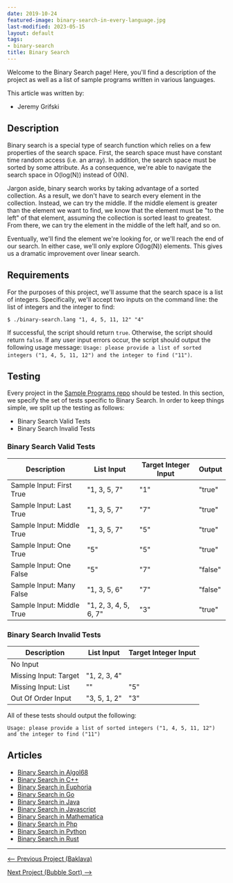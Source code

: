 ```yaml
---
date: 2019-10-24
featured-image: binary-search-in-every-language.jpg
last-modified: 2023-05-15
layout: default
tags:
- binary-search
title: Binary Search
---
```


Welcome to the Binary Search page! Here, you'll find a description of the project as well as a list of sample programs written in various languages.

This article was written by:

- Jeremy Grifski

## Description

Binary search is a special type of search function which relies on a few properties
of the search space. First, the search space must have constant time random access
(i.e. an array). In addition, the search space must be sorted by some attribute.
As a consequence, we're able to navigate the search space in O(log(N)) instead of
O(N). 

Jargon aside, binary search works by taking advantage of a sorted collection. As a result,
we don't have to search every element in the collection. Instead, we can try the middle.
If the middle element is greater than the element we want to find, we know that the element
must be "to the left" of that element, assuming the collection is sorted least to greatest. 
From there, we can try the element in the middle of the left half, and so on. 

Eventually, we'll find the element we're looking for, or we'll reach the end of our search.
In either case, we'll only explore O(log(N)) elements. This gives us a dramatic improvement
over linear search.


## Requirements

For the purposes of this project, we'll assume that the search space is a list of integers.
Specifically, we'll accept two inputs on the command line: the list of integers and the
integer to find:

```shell
$ ./binary-search.lang "1, 4, 5, 11, 12" "4"
```

If successful, the script should return `true`. Otherwise, the script should return `false`. 
If any user input errors occur, the script should output the following usage message:
`Usage: please provide a list of sorted integers ("1, 4, 5, 11, 12") and the integer to find ("11")`.


## Testing

Every project in the [Sample Programs repo](https://github.com/TheRenegadeCoder/sample-programs) should be tested.
In this section, we specify the set of tests specific to Binary Search.
In order to keep things simple, we split up the testing as follows:

- Binary Search Valid Tests
- Binary Search Invalid Tests

### Binary Search Valid Tests

| Description | List Input | Target Integer Input | Output |
| ----------- | ---------- | -------------------- | ------ |
| Sample Input: First True | "1, 3, 5, 7" | "1" | "true" |
| Sample Input: Last True | "1, 3, 5, 7" | "7" | "true" |
| Sample Input: Middle True | "1, 3, 5, 7" | "5" | "true" |
| Sample Input: One True | "5" | "5" | "true" |
| Sample Input: One False | "5" | "7" | "false" |
| Sample Input: Many False | "1, 3, 5, 6" | "7" | "false" |
| Sample Input: Middle True | "1, 2, 3, 4, 5, 6, 7" | "3" | "true" |

### Binary Search Invalid Tests

| Description | List Input | Target Integer Input |
| ----------- | ---------- | -------------------- |
| No Input |  |  |
| Missing Input: Target | "1, 2, 3, 4" |  |
| Missing Input: List | "" | "5" |
| Out Of Order Input | "3, 5, 1, 2" | "3" |

All of these tests should output the following:

```
Usage: please provide a list of sorted integers ("1, 4, 5, 11, 12") and the integer to find ("11")
```


## Articles

- [Binary Search in Algol68](https://sampleprograms.io/projects/binary-search/algol68)
- [Binary Search in C++](https://sampleprograms.io/projects/binary-search/c-plus-plus)
- [Binary Search in Euphoria](https://sampleprograms.io/projects/binary-search/euphoria)
- [Binary Search in Go](https://sampleprograms.io/projects/binary-search/go)
- [Binary Search in Java](https://sampleprograms.io/projects/binary-search/java)
- [Binary Search in Javascript](https://sampleprograms.io/projects/binary-search/javascript)
- [Binary Search in Mathematica](https://sampleprograms.io/projects/binary-search/mathematica)
- [Binary Search in Php](https://sampleprograms.io/projects/binary-search/php)
- [Binary Search in Python](https://sampleprograms.io/projects/binary-search/python)
- [Binary Search in Rust](https://sampleprograms.io/projects/binary-search/rust)

***

<nav class="project-nav">

<div id="prev" markdown="1">

[<-- Previous Project (Baklava)](https://sampleprograms.io/projects/baklava)

</div>

<div id="next" markdown="1">

[Next Project (Bubble Sort) -->](https://sampleprograms.io/projects/bubble-sort)

</div>

</nav>